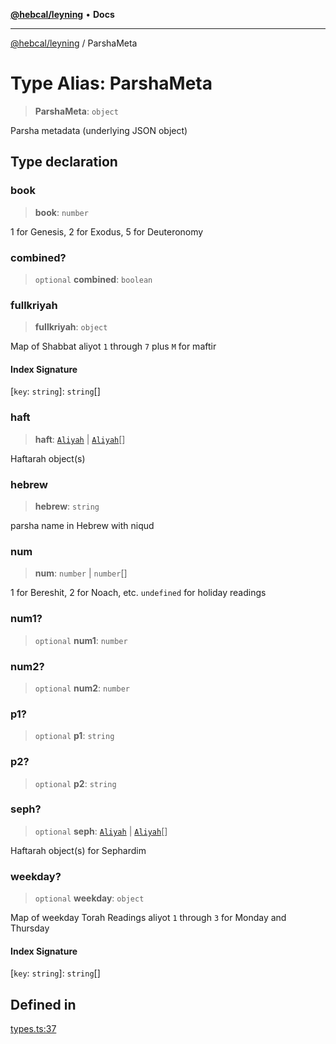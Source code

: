 [**@hebcal/leyning**](../README.md) • **Docs**

***

[@hebcal/leyning](../globals.md) / ParshaMeta

# Type Alias: ParshaMeta

> **ParshaMeta**: `object`

Parsha metadata (underlying JSON object)

## Type declaration

### book

> **book**: `number`

1 for Genesis, 2 for Exodus, 5 for Deuteronomy

### combined?

> `optional` **combined**: `boolean`

### fullkriyah

> **fullkriyah**: `object`

Map of Shabbat aliyot `1` through `7` plus `M` for maftir

#### Index Signature

 \[`key`: `string`\]: `string`[]

### haft

> **haft**: [`Aliyah`](Aliyah.md) \| [`Aliyah`](Aliyah.md)[]

Haftarah object(s)

### hebrew

> **hebrew**: `string`

parsha name in Hebrew with niqud

### num

> **num**: `number` \| `number`[]

1 for Bereshit, 2 for Noach, etc. `undefined` for holiday readings

### num1?

> `optional` **num1**: `number`

### num2?

> `optional` **num2**: `number`

### p1?

> `optional` **p1**: `string`

### p2?

> `optional` **p2**: `string`

### seph?

> `optional` **seph**: [`Aliyah`](Aliyah.md) \| [`Aliyah`](Aliyah.md)[]

Haftarah object(s) for Sephardim

### weekday?

> `optional` **weekday**: `object`

Map of weekday Torah Readings
 aliyot `1` through `3` for Monday and Thursday

#### Index Signature

 \[`key`: `string`\]: `string`[]

## Defined in

[types.ts:37](https://github.com/hebcal/hebcal-leyning/blob/40b5eb1606b3ea086311ad0bbcf740bb6031ecb8/src/types.ts#L37)
